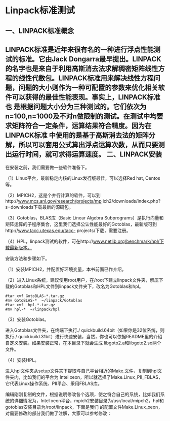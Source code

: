 Linpack标准测试
===
一、LINPACK标准概念
---
LINPACK标准是近年来很有名的一种进行浮点性能测试的标准。它由Jack Dongarra最早提出。LINPACK的名字也是来自于利用高斯消去法求解稠密矩阵线性方
程的线性代数包。LINPACK标准用来解决线性方程问题，问题的大小则作为一种可配置的参数来优化相关软件可以获得的最佳性能表现。事实上，LINPACK标准也
是根据问题大小分为三种测试的。它们依次为n=100,n=1000及不对n做限制的测试。在测试中均要求矩阵符合一定条件，运算结果符合精度。因为在LINPACK标准
中使用的是基于高斯消去法的矩阵分解，所以可以套用公式算出浮点运算次数，从而只要测出运行时间，就可求得运算速度。
二、LINPACK安装
---
在安装之前，我们需要做一些软件准备下。

（1）Linux平台，最新稳定内核的Linux发行版最佳，可以选择Red hat, Centos等。

（2）MPICH2，这是个并行计算的软件，可以到http://www.mcs.anl.gov/research/projects/mp ich2/downloads/index.php?s=downloads下载最新的源码包。

（3）Gotoblas，BLAS库（Basic Linear Algebra Subprograms）是执行向量和矩阵运算的子程序集合，这里我们选择公认性能最好的Gotoblas，最新版可到http://www.tacc.utexas.edu/tacc- projects/下载，需要注册。

（4）HPL，linpack测试的软件，可在http://www.netlib.org/benchmark/hpl/下载最新版本。

安装方法和步骤如下。

（1）安装MPICH2，并配置好环境变量，本书前面已作介绍。

（2）进入Linux系统，建议使用root用户，在/root下建立linpack文件夹，解压下载的Gotoblas和HPL文件到linpack文件夹下，改名为Gotoblas和hpl。

    #tar xvf GotoBLAS-*.tar.gz  
    #mv GotoBLAS-*  ~/linpack/Gotoblas  
    #tar xvf  hpl-*.tar.gz  
    #mv hpl-*  ~/linpack/hpl 

（3）安装Gotoblas。

进入Gotoblas文件夹，在终端下执行./ quickbuild.64bit（如果你是32位系统，则执行./ quickbuild.31bit）进行快速安装，当然，你也可以依据README里的介绍自定义安装。如果安装正常，在本目录下就会生成 libgoto2.a和libgoto2.so两个文件。

（4）安装HPL。

进入hpl文件夹从setup文件夹下提取与自己平台相近的Make.<arch>文件，复制到hpl文件夹内，比如我们的平台为 Intel xeon，所以就选择了Make.Linux_PII_FBLAS，它代表Linux操作系统、PII平台、采用FBLAS库。

编辑刚刚复制的文件，根据说明修改各个选项，使之符合自己的系统，比如我们系统的详细情况为，Intel xeon平台，mpich2安装目录为/usr/local/mipch2，hpl和gotoblas安装目录为/root/linpack，下面是我们 的配置文件Make.Linux_xeon，对需要修改的部分我们做了注解，大家可以参考修改：

